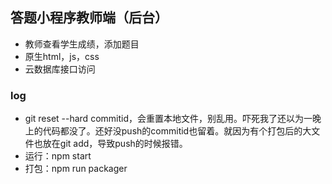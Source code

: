 ## 答题小程序教师端（后台）

- 教师查看学生成绩，添加题目
- 原生html，js，css
- 云数据库接口访问

### log

- git reset --hard commitid，会重置本地文件，别乱用。吓死我了还以为一晚上的代码都没了。还好没push的commitid也留着。就因为有个打包后的大文件也放在git add，导致push的时候报错。
- 运行：npm start
- 打包：npm run packager
